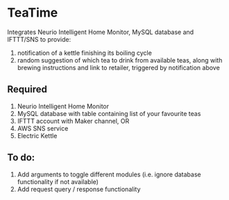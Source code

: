 # TeaTime

Integrates Neurio Intelligent Home Monitor, MySQL database and IFTTT/SNS to provide:
1. notification of a kettle finishing its boiling cycle
2. random suggestion of which tea to drink from available teas, along with brewing instructions and link to retailer, triggered by notification above

## Required
1. Neurio Intelligent Home Monitor
2. MySQL database with table containing list of your favourite teas
3. IFTTT account with Maker channel, OR
5. AWS SNS service
6. Electric Kettle

## To do:
1. Add arguments to toggle different modules (i.e. ignore database functionality if not available)
2. Add request query / response functionality
